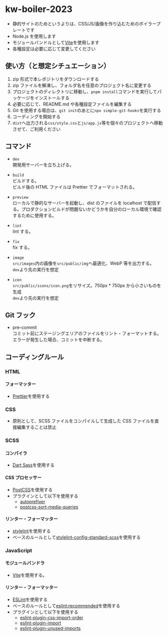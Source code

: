 # kw-boiler-2023

- 静的サイトのためというよりは、CSS/JS/画像を作り込むためのボイラープレートです
- Node.js を使用します
- モジュールバンドルとして[Vite](https://ja.vitejs.dev/)を使用します
- 各種設定は必要に応じて変更してください

## 使い方（と想定シチュエーション）

1. zip 形式で本レポジトリをダウンロードする
2. zip ファイルを解凍し、フォルダ名を任意のプロジェクト名に変更する
3. プロジェクトのディレクトリに移動し、`pnpm install`コマンドを実行してパッケージをインストールする
4. 必要に応じて、README.md や各種設定ファイルを編集する
5. Git を使用する場合は、`git init`のあとに`npx simple-git-hooks`を実行する
6. コーディングを開始する
7. `dist`へ出力される`css/style.css`と`js/app.js`等を個々のプロジェクトへ移動させて、ご利用ください

## コマンド

- `dev`  
  開発用サーバーを立ち上げる。

- `build`  
  ビルドする。  
  ビルド後の HTML ファイルは Prettier でフォーマットされる。

- `preview`  
  ローカルで静的なサーバーを起動し、dist のファイルを localhost で配信する。プロダクションビルドが問題ないかどうかを自分のローカル環境で確認するために使用する。

- `lint`  
  lint する。

- `fix`  
  fix する。

- `image`  
  `src/images`内の画像を`src/public/img`へ最適化、WebP 等を出力する。  
  `dev`より先の実行を想定

- `icon`  
  `src/public/icons/icon.png`をリサイズ。750px \* 750px から小さいものを生成  
  `dev`より先の実行を想定

## Git フック

- pre-commit  
  コミット前にステージングエリアのファイルをリント・フォーマットする。エラーが発生した場合、コミットを中断する。

## コーディングルール

### HTML

#### フォーマッター

- [Prettier](https://marketplace.visualstudio.com/items?itemName=esbenp.prettier-vscode)を使用する

### CSS

- 原則として、SCSS ファイルをコンパイルして生成した CSS ファイルを直接編集することは禁止

### SCSS

#### コンパイラ

- [Dart Sass](https://github.com/sass/dart-sass)を使用する

#### CSS プロセッサー

- [PostCSS](https://github.com/postcss/postcss)を使用する
- プラグインとして以下を使用する
  - [autoprefixer](https://github.com/postcss/autoprefixer)
  - [postcss-sort-media-queries](https://github.com/solversgroup/postcss-sort-media-queries)

#### リンター・フォーマッター

- [stylelint](https://stylelint.io/)を使用する
- ベースのルールとして[stylelint-config-standard-scss](https://github.com/stylelint-scss/stylelint-config-standard-scss)を使用する

### JavaScript

#### モジュールバンドラ

- [Vite](https://ja.vitejs.dev/)を使用する。

#### リンター・フォーマッター

- [ESLint](https://eslint.org/)を使用する
- ベースのルールとして[eslint:recommended](https://eslint.org/docs/rules/)を使用する
- プラグインとして以下を使用する
  - [eslint-plugin-css-import-order](https://www.npmjs.com/package/eslint-plugin-css-import-order)
  - [eslint-plugin-import](https://github.com/import-js/eslint-plugin-import/blob/main/docs/rules/order.md)
  - [eslint-plugin-unused-imports](https://github.com/sweepline/eslint-plugin-unused-imports)
